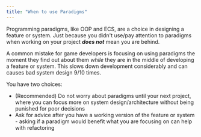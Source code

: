 ```yaml
---
title: "When to use Paradigms"
---
```


 
Programming paradigms, like OOP and ECS, are a choice in designing a feature or system. Just because you didn't use/pay attention to paradigms when working on your project ***does not*** mean you are behind.

A common mistake for game developers is focusing on using paradigms the moment they find out about them *while* they are in the middle of developing a feature or system. This slows down development considerably and can causes bad system design 9/10 times.

You have two choices:
- (Recommended) Do not worry about paradigms until your next project, where you can focus more on system design/architecture without being punished for poor decisions
- Ask for advice after you have a working version of the feature or system - asking if a paradigm would benefit what you are focusing on can help with refactoring